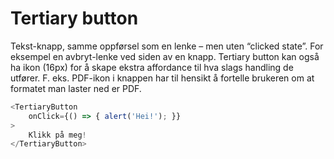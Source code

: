 # Tertiary button

Tekst-knapp, samme oppførsel som en lenke – men uten “clicked state”. For eksempel en avbryt-lenke ved siden av en
knapp. Tertiary button kan også ha ikon (16px) for å skape ekstra affordance til hva slags handling de utfører. F. eks.
PDF-ikon i knappen har til hensikt å fortelle brukeren om at formatet man laster ned er PDF.

```js
<TertiaryButton
    onClick={() => { alert('Hei!'); }}
>
    Klikk på meg!
</TertiaryButton>
```
